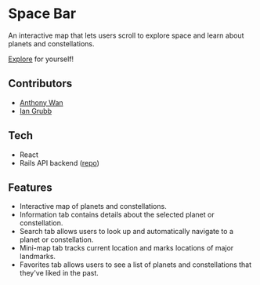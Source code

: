 # Space Bar

An interactive map that lets users scroll to explore space and learn about planets and constellations.

[Explore](https://thespacebar.netlify.com/) for yourself!

## Contributors

* [Anthony Wan](https://github.com/xMizu)
* [Ian Grubb](https://github.com/iangrubb)

## Tech

* React
* Rails API backend ([repo](https://github.com/iangrubb/space_project_backend))

## Features

* Interactive map of planets and constellations.
* Information tab contains details about the selected planet or constellation.
* Search tab allows users to look up and automatically navigate to a planet or constellation.
* Mini-map tab tracks current location and marks locations of major landmarks.
* Favorites tab allows users to see a list of planets and constellations that they've liked in the past.

